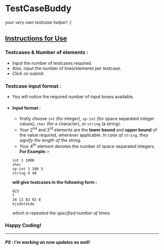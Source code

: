 # TestCaseBuddy
###### your very own testcase helper! :)

## <u> Instructions for Use </u>

### Testcases & Number of elements :

* Input the number of testcases required.
* Also, input the number of lines/elements per testcase.
* Click on submit.

### Testcase input format :

* You will notice the required number of input boxes available.
* #### Input format :
    * firstly choose `int` (for integer),
    `sp-int` (for space separated integer values),
    `char` (for a character), or
    `string` (a string).
    * Your 2<sup>nd</sup> and 3<sup>rd</sup> elements are the **lower bound** and **upper bound** of the value required, whenever applicable.
    *In case of `string`, they signify the length of the string.* 
    * Your 4<sup>th</sup> element denotes the number of space-separated integers.
    **For Example :-**
    ```
    int 1 1000
    char
    sp-int 1 100 5
    string 4 40
    ```
    **will give testcases in the following form :**
    ```
    823
    f
    34 13 83 92 8
    kjsdnldide
    ``` 
    *which is repeated the specified number of times.*

### Happy Coding!

---
##### *PS : I'm working on new updates as well!*
